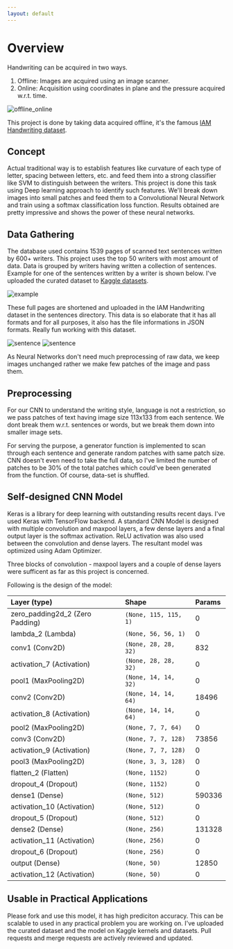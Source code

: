 ```yaml
---
layout: default
---
```


# Overview

Handwriting can be acquired in two ways. 
1.  Offline: Images are acquired using an image scanner.
2.  Online: Acquisition using coordinates in plane and the pressure acquired w.r.t. time.

![offline_online](https://kaggle2.blob.core.windows.net/competitions/kaggle/3385/media/stroke.png)

This project is done by taking data acquired offline, it's the famous [IAM Handwriting dataset](http://www.fki.inf.unibe.ch/databases/iam-handwriting-database).

## Concept

Actual traditional way is to establish features like curvature of each type of letter, spacing between letters, etc. and feed them into a strong classifier like SVM to distinguish between the writers. This project is done this task using Deep learning approach to identify such features. We'll break down images into small patches and feed them to a Convolutional Neural Network and train using a softmax classification loss function. Results obtained are pretty impressive and shows the power of these neural networks. 

## Data Gathering

The database used contains 1539 pages of scanned text sentences written by 600+ writers. This project uses the top 50 writers with most amount of data. Data is grouped by writers having written a collection of sentences. Example for one of the sentences written by a writer is shown below. I've uploaded the curated dataset to [Kaggle datasets]().

![example](https://github.com/TejasReddy9/handwriting_cnn/blob/master/docs/a01-011.png?raw=true)

These full pages are shortened and uploaded in the IAM Handwriting dataset in the sentences directory. This data is so elaborate that it has all formats and for all purposes, it also has the file informations in JSON formats. Really fun working with this dataset.

![sentence](https://github.com/TejasReddy9/handwriting_cnn/blob/master/a01-011-s00-00.png?raw=true)
![sentence](https://github.com/TejasReddy9/handwriting_cnn/blob/master/a01-011-s00-01.png?raw=true)

As Neural Networks don't need much preprocessing of raw data, we keep images unchanged rather we make few patches of the image and pass them.

## Preprocessing

For our CNN to understand the writing style, language is not a restriction, so we pass patches of text having image size 113x133 from each sentence. We dont break them w.r.t. sentences or words, but we break them down into smaller image sets. 

For serving the purpose, a generator function is implemented to scan through each sentence and generate random patches with same patch size. CNN doesn't even need to take the full data, so I've limited the number of patches to be 30% of the total patches which could've been generated from the function. Of course, data-set is shuffled.

## Self-designed CNN Model

Keras is a library for deep learning with outstanding results recent days. I've used Keras with TensorFlow backend. A standard CNN Model is designed with multiple convolution and maxpool layers, a few dense layers and a final output layer is the softmax activation. ReLU activation was also used between the convolution and dense layers. The resultant model was optimized using Adam Optimizer.

Three blocks of convolution - maxpool layers and a couple of dense layers were sufficent as far as this project is concerned.

Following is the design of the model:

| Layer (type)                     | Shape                 | Params |
|:---------------------------------|:----------------------|:-------|
| zero_padding2d_2 (Zero Padding)  | `(None, 115, 115, 1)` | 0      |
| lambda_2 (Lambda)                | `(None, 56, 56, 1)`   | 0      |
| conv1 (Conv2D)                   | `(None, 28, 28, 32)`  | 832    |
| activation_7 (Activation)        | `(None, 28, 28, 32)`  | 0      |
| pool1 (MaxPooling2D)             | `(None, 14, 14, 32)`  | 0      |
| conv2 (Conv2D)                   | `(None, 14, 14, 64)`  | 18496  |
| activation_8 (Activation)        | `(None, 14, 14, 64)`  | 0      |
| pool2 (MaxPooling2D)             | `(None, 7, 7, 64)`    | 0      |
| conv3 (Conv2D)                   | `(None, 7, 7, 128)`   | 73856  |
| activation_9 (Activation)        | `(None, 7, 7, 128)`   | 0      |
| pool3 (MaxPooling2D)             | `(None, 3, 3, 128)`   | 0      |
| flatten_2 (Flatten)              | `(None, 1152)`        | 0      |
| dropout_4 (Dropout)              | `(None, 1152)`        | 0      |
| dense1 (Dense)                   | `(None, 512)`         | 590336 |
| activation_10 (Activation)       | `(None, 512)`         | 0      |
| dropout_5 (Dropout)              | `(None, 512)`         | 0      |
| dense2 (Dense)                   | `(None, 256)`         | 131328 |
| activation_11 (Activation)       | `(None, 256)`         | 0      |
| dropout_6 (Dropout)              | `(None, 256)`         | 0      |
| output (Dense)                   | `(None, 50)`          | 12850  |
| activation_12 (Activation)       | `(None, 50)`          | 0      |

## Usable in Practical Applications

Please fork and use this model, it has high prediciton accuracy. This can be scalable to used in any practical problem you are working on. I've uploaded the curated dataset and the model on Kaggle kernels and datasets. Pull requests and merge requests are actively reviewed and updated.





